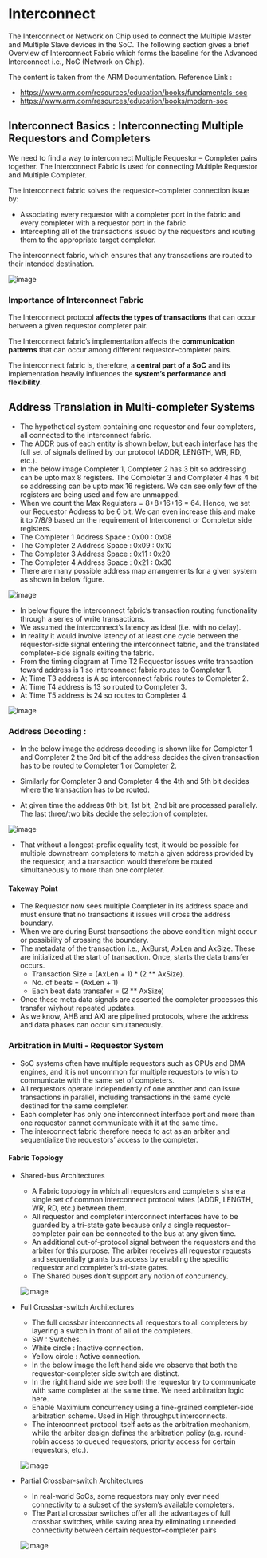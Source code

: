 # Interconnect
The Interconnect or Network on Chip used to connect the Multiple Master and Multiple Slave devices in the SoC. The following section gives a brief Overview of Interconnect Fabric which forms the baseline for the Advanced Interconnect i.e., NoC (Network on Chip). 

The content is taken from the ARM Documentation.
Reference Link :
- https://www.arm.com/resources/education/books/fundamentals-soc
- https://www.arm.com/resources/education/books/modern-soc

## Interconnect Basics : Interconnecting Multiple Requestors and Completers

We need to find a way to interconnect Multiple Requestor – Completer pairs together. The Interconnect Fabric is used for connecting Multiple Requestor and Multiple Completer. 

The interconnect fabric solves the requestor–completer connection issue by:
- Associating every requestor with a completer port in the fabric and every completer with a requestor port in the fabric
- Intercepting all of the transactions issued by the requestors and routing them to the appropriate target completer.


The interconnect fabric, which ensures that any transactions are routed to their intended destination.

![image](https://github.com/user-attachments/assets/4cc4b74a-088f-4d8d-8edf-99427b650b6e)

### Importance of Interconnect Fabric
The Interconnect protocol **affects the types of transactions** that can occur between a given requestor completer pair. 

The Interconnect fabric’s implementation affects the **communication patterns** that can occur among different requestor–completer pairs.

The interconnect fabric is, therefore, a **central part of a SoC** and its implementation heavily influences the **system’s performance and flexibility**.


## Address Translation in Multi-completer Systems
- The hypothetical system containing one requestor and four completers, all connected to the interconnect fabric.
- The ADDR bus of each entity is shown below, but each interface has the full set of signals defined by our protocol (ADDR, LENGTH, WR, RD, etc.).
- In the below image Completer 1, Completer 2 has 3 bit so addressing can be upto max 8 registers. The Completer 3 and Completer 4 has 4 bit so addressing can be upto max 16 registers. We can see only few of the registers are being used and few are unmapped.
- When we count the Max Reguisters = 8+8+16+16 = 64. Hence, we set our Requestor Address to be 6 bit. We can even increase this and make it to 7/8/9 based on the requirement of Interconenct or Completor side registers.
- The Completer 1 Address Space : 0x00 : 0x08
- The Completer 2 Address Space : 0x09 : 0x10
- The Completer 3 Address Space : 0x11 : 0x20
- The Completer 4 Address Space : 0x21 : 0x30
- There are many possible address map arrangements for a given system as shown in below figure.
  
![image](https://github.com/user-attachments/assets/1dd6af93-c5d6-4ca1-8a7d-f35761bd1083)

- In below figure the interconnect fabric’s transaction routing functionality through a series of write transactions.
- We assumed the interconnect’s latency as ideal (i.e. with no delay).
- In reality it would involve latency of at least one cycle between the requestor-side signal entering the interconnect fabric, and the translated completer-side signals exiting the fabric.
- From the timing diagram at Time T2 Requestor issues write transaction toward address is 1 so interconnect fabric routes to Completer 1.
- At Time T3 address is A so interconnect fabric routes to Completer 2.
- At Time T4 address is 13 so routed to Completer 3.
- At Time T5 address is 24 so routes to Completer 4.

![image](https://github.com/user-attachments/assets/3a79bf8f-cadf-41e6-a737-26f9cb593795)

### Address Decoding : 
- In the below image the address decoding is shown like for Completer 1 and Completer 2 the 3rd bit of the address decides the given transaction has to be routed to Completer 1 or Completer 2. 
- Similarly for Completer 3 and Completer 4 the 4th and 5th bit decides where the transaction has to be routed. 

- At given time the address 0th bit, 1st bit, 2nd bit are processed parallely. The last three/two bits decide the selection of completer.

![image](https://github.com/user-attachments/assets/b59185a0-fe25-46fe-a3b2-09e8c495980a)

- That without a longest-prefix equality test, it would be possible for multiple downstream completers to match a given address provided by the requestor, and a transaction would therefore be routed simultaneously to more than one completer.

#### Takeway Point
- The Requestor now sees multiple Completer in its address space and must ensure that no transactions it issues will cross the address boundary.
- When we are during Burst transactions the above condition might occur or possibility of crossing the boundary.
- The metadata of the transaction i.e., AxBurst, AxLen and AxSize. These are initialized at the start of transaction. Once, starts the data transfer occurs. 
  - Transaction Size = (AxLen + 1) * (2 ** AxSize).
  - No. of beats = (AxLen + 1)
  - Each beat data transafer = (2 ** AxSize)
-  Once these meta data signals are asserted the completer processes this transfer wiyhout repeated updates.
-  As we know, AHB and AXI are pipelined protocols, where the address and data phases can occur simultaneously. 

### Arbitration in Multi - Requestor System
- SoC systems often have multiple requestors such as CPUs and DMA engines, and it is not uncommon for multiple requestors to wish to communicate with the same set of completers.
- All requestors operate independently of one another and can issue transactions in parallel, including transactions in the same cycle destined for the same completer.
- Each completer has only one interconnect interface port and more than one requestor cannot communicate with it at the same time.
- The interconnect fabric therefore needs to act as an arbiter and sequentialize the requestors’ access to the completer. 


#### Fabric Topology 
- Shared-bus Architectures
  - A Fabric topology in which all requestors and completers share a single set of common interconnect protocol wires (ADDR, LENGTH, WR, RD, etc.) between them.
  - All requestor and completer interconnect interfaces have to be guarded by a tri-state gate because only a single requestor–completer pair can be connected to the bus at any given time.
  - An additional out-of-protocol signal between the requestors and the arbiter for this purpose. The arbiter receives all requestor requests and sequentially grants bus access by enabling the specific requestor and completer’s tri-state gates.
  - The Shared buses don’t support any notion of concurrency.
  
  
  ![image](https://github.com/user-attachments/assets/08fbc4bf-439c-4206-964f-31e436d6510f)


- Full Crossbar-switch Architectures
  - The full crossbar interconnects all requestors to all completers by layering a switch in front of all of the completers.
  - SW : Switches.
  - White circle  : Inactive connection.
  - Yellow circle : Active connection.
  - In the below image the left hand side we observe that both the requestor-completer side switch are distinct.
  - In the right hand side we see both the requestor try to communicate with same completer at the same time. We need arbitration logic here.
  - Enable Maximium concurrency using a fine-grained completer-side arbitration scheme. Used in High throughput interconnects.
  - The interconnect protocol itself acts as the arbitration mechanism, while the arbiter design defines the arbitration policy (e.g. round-robin access to queued requestors, priority access for certain requestors, etc.).
    
  ![image](https://github.com/user-attachments/assets/5132909b-c2ad-4554-afb1-c0f6a511d6f6)


- Partial Crossbar-switch Architectures
  - In real-world SoCs, some requestors may only ever need connectivity to a subset of the system’s available completers.
  - The Partial crossbar switches offer all the advantages of full crossbar switches, while saving area by eliminating unneeded connectivity between certain requestor–completer pairs

  ![image](https://github.com/user-attachments/assets/6679e3af-cdf3-40f3-a69b-61b8c3430c5e)















